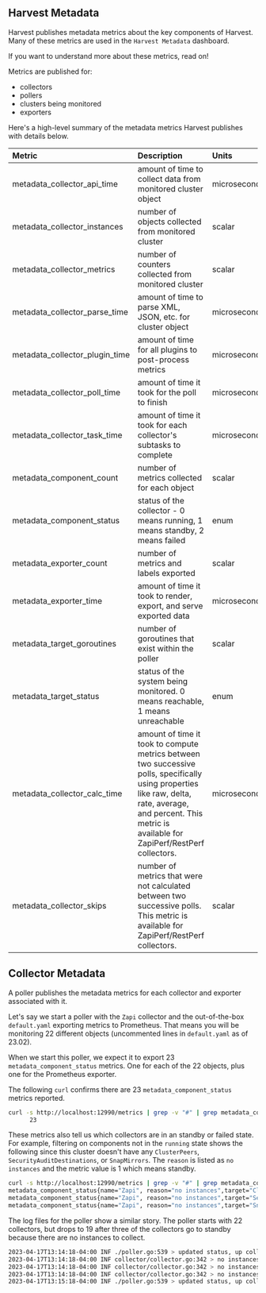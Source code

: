 ## Harvest Metadata

Harvest publishes metadata metrics about the key components of Harvest.
Many of these metrics are used in the `Harvest Metadata` dashboard.

If you want to understand more about these metrics, read on!

Metrics are published for:

- collectors
- pollers
- clusters being monitored
- exporters

Here's a high-level summary of the metadata metrics Harvest publishes with details below.

| Metric                         | Description                                                                                                                                                                                                   | Units        |
|:-------------------------------|:--------------------------------------------------------------------------------------------------------------------------------------------------------------------------------------------------------------|:-------------|
| metadata_collector_api_time    | amount of time to collect data from monitored cluster object                                                                                                                                                  | microseconds |
| metadata_collector_instances   | number of objects collected from monitored cluster                                                                                                                                                            | scalar       |
| metadata_collector_metrics     | number of counters collected from monitored cluster                                                                                                                                                           | scalar       |
| metadata_collector_parse_time  | amount of time to parse XML, JSON, etc. for cluster object                                                                                                                                                    | microseconds |
| metadata_collector_plugin_time | amount of time for all plugins to post-process metrics                                                                                                                                                        | microseconds |
| metadata_collector_poll_time   | amount of time it took for the poll to finish                                                                                                                                                                 | microseconds |
| metadata_collector_task_time   | amount of time it took for each collector's subtasks to complete                                                                                                                                              | microseconds |
| metadata_component_count       | number of metrics collected for each object                                                                                                                                                                   | scalar       |
| metadata_component_status      | status of the collector - 0 means running, 1 means standby, 2 means failed                                                                                                                                    | enum         |
| metadata_exporter_count        | number of metrics and labels exported                                                                                                                                                                         | scalar       |
| metadata_exporter_time         | amount of time it took to render, export, and serve exported data                                                                                                                                             | microseconds |
| metadata_target_goroutines     | number of goroutines that exist within the poller                                                                                                                                                             | scalar       |
| metadata_target_status         | status of the system being monitored. 0 means reachable, 1 means unreachable                                                                                                                                  | enum         |
| metadata_collector_calc_time   | amount of time it took to compute metrics between two successive polls, specifically using properties like raw, delta, rate, average, and percent. This metric is available for ZapiPerf/RestPerf collectors. | microseconds |
| metadata_collector_skips       | number of metrics that were not calculated between two successive polls. This metric is available for ZapiPerf/RestPerf collectors.                                                                           | scalar       |

## Collector Metadata

A poller publishes the metadata metrics for each collector and exporter associated with it.

Let's say we start a poller with the `Zapi` collector and the out-of-the-box `default.yaml` exporting metrics to
Prometheus. That means you will be monitoring 22 different objects (uncommented lines in `default.yaml` as of 23.02).

When we start this poller, we expect it to export 23 `metadata_component_status` metrics. 
One for each of the 22 objects, plus one for the Prometheus exporter.

The following `curl` confirms there are 23 `metadata_component_status` metrics reported.

```bash
curl -s http://localhost:12990/metrics | grep -v "#" | grep metadata_component_status | wc -l
      23
```

These metrics also tell us which collectors are in an standby or failed state. 
For example, filtering on components not in the `running` state shows the following since this cluster doesn't have any `ClusterPeers`, `SecurityAuditDestinations`, or `SnapMirrors`. The `reason` is listed as `no instances` and the metric value is 1 which means standby. 

```bash
curl -s http://localhost:12990/metrics | grep -v "#" | grep metadata_component_status | grep -Evo "running"
metadata_component_status{name="Zapi", reason="no instances",target="ClusterPeer",type="collector",version="23.04.1417"} 1
metadata_component_status{name="Zapi", reason="no instances",target="SecurityAuditDestination",type="collector",version="23.04.1417"} 1
metadata_component_status{name="Zapi", reason="no instances",target="SnapMirror",type="collector",version="23.04.1417"} 1
```

The log files for the poller show a similar story. The poller starts with 22 collectors, but drops to 19 after three of the collectors go to standby because there are no instances to collect. 

```bash
2023-04-17T13:14:18-04:00 INF ./poller.go:539 > updated status, up collectors: 22 (of 22), up exporters: 1 (of 1) Poller=u2
2023-04-17T13:14:18-04:00 INF collector/collector.go:342 > no instances, entering standby Poller=u2 collector=Zapi:SecurityAuditDestination task=data
2023-04-17T13:14:18-04:00 INF collector/collector.go:342 > no instances, entering standby Poller=u2 collector=Zapi:ClusterPeer task=data
2023-04-17T13:14:18-04:00 INF collector/collector.go:342 > no instances, entering standby Poller=u2 collector=Zapi:SnapMirror task=data
2023-04-17T13:15:18-04:00 INF ./poller.go:539 > updated status, up collectors: 19 (of 22), up exporters: 1 (of 1) Poller=u2
```
